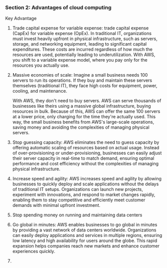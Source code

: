### Section 2: Advantages of cloud computing

Key Advantage
1. Trade capital expense for variable expense: trade capital expense (CapEx) for variable expense (OpEx). In traditional IT, organizations must invest heavily upfront in physical infrastructure, such as servers, storage, and networking equipment, leading to significant capital expenditures. These costs are incurred regardless of how much the resources are used, potentially leading to underutilization. With AWS, you shift to a variable expense model, where you pay only for the resources you actually use.
2. Massive economies of scale: 
    Imagine a small business needs 100 servers to run its operations. If they buy and maintain these servers themselves (traditional IT), they face high costs for equipment, power, cooling, and maintenance. 

    With AWS, they don't need to buy servers. AWS can serve thousands of businesses like theirs using a massive global infrastructure, buying resources in bulk. Because of this, AWS can offer the same 100 servers at a lower price, only charging for the time they're actually used. This way, the small business benefits from AWS's large-scale operations, saving money and avoiding the complexities of managing physical servers.

3. Stop guessing capacity: AWS eliminates the need to guess capacity by offering automatic scaling of resources based on actual usage. Instead of over-provisioning or under-provisioning, businesses can easily adjust their server capacity in real-time to match demand, ensuring optimal performance and cost efficiency without the complexities of managing physical infrastructure.

4. Increase speed and agility: AWS increases speed and agility by allowing businesses to quickly deploy and scale applications without the delays of traditional IT setups. Organizations can launch new projects, experiment with innovations, and respond to market changes rapidly, enabling them to stay competitive and efficiently meet customer demands with minimal upfront investment.
5. Stop spending money on running and maintaining data centers
6. Go global in minutes: AWS enables businesses to go global in minutes by providing a vast network of data centers worldwide. Organizations can easily deploy applications and services in multiple regions, ensuring low latency and high availability for users around the globe. This rapid expansion helps companies reach new markets and enhance customer experiences quickly.
7. 